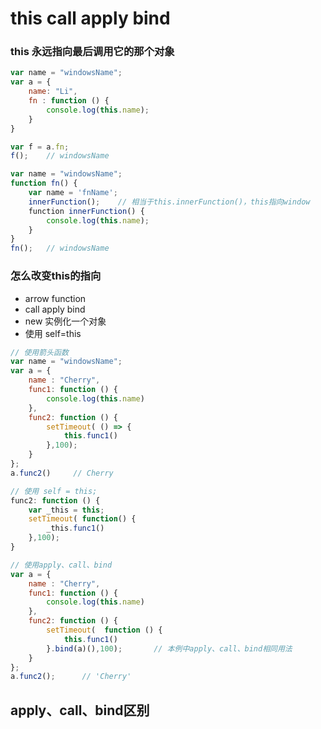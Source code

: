 # this call apply bind
### this 永远指向最后调用它的那个对象
```js
var name = "windowsName";
var a = {
    name: "Li",
    fn : function () {
        console.log(this.name);
    }
}

var f = a.fn;
f();    // windowsName
```
```js
var name = "windowsName";
function fn() {
    var name = 'fnName';
    innerFunction();    // 相当于this.innerFunction()，this指向window
    function innerFunction() {
        console.log(this.name);
    }
}
fn();   // windowsName
```
### 怎么改变this的指向
* arrow function
* call apply bind
* new 实例化一个对象
* 使用 self=this
```js
// 使用箭头函数
var name = "windowsName";
var a = {
    name : "Cherry",
    func1: function () {
        console.log(this.name)     
    },
    func2: function () {
        setTimeout( () => {
            this.func1()
        },100);
    }
};
a.func2()     // Cherry
```
```js
// 使用 self = this;
func2: function () {
    var _this = this;
    setTimeout( function() {
        _this.func1()
    },100);
}
```
```js
// 使用apply、call、bind
var a = {
    name : "Cherry",
    func1: function () {
        console.log(this.name)
    },
    func2: function () {
        setTimeout(  function () {
            this.func1()
        }.bind(a)(),100);       // 本例中apply、call、bind相同用法
    }
};
a.func2();      // 'Cherry'
```
## apply、call、bind区别
